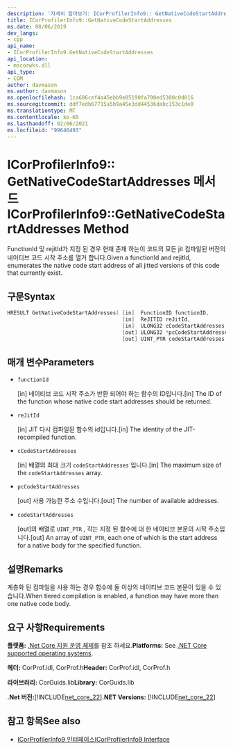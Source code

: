 ```yaml
---
description: '자세히 알아보기: ICorProfilerInfo9:: GetNativeCodeStartAddresses 메서드'
title: ICorProfilerInfo9::GetNativeCodeStartAddresses
ms.date: 08/06/2019
dev_langs:
- cpp
api_name:
- ICorProfilerInfo9.GetNativeCodeStartAddresses
api_location:
- mscorwks.dll
api_type:
- COM
author: davmason
ms.author: davmason
ms.openlocfilehash: 1ca686cef4a45ebb9e05190fa790ed5300c0d816
ms.sourcegitcommit: ddf7edb67715a5b9a45e3dd44536dabc153c1de0
ms.translationtype: MT
ms.contentlocale: ko-KR
ms.lasthandoff: 02/06/2021
ms.locfileid: "99646493"
---
```

# <a name="icorprofilerinfo9getnativecodestartaddresses-method"></a><span data-ttu-id="ccc44-103">ICorProfilerInfo9:: GetNativeCodeStartAddresses 메서드</span><span class="sxs-lookup"><span data-stu-id="ccc44-103">ICorProfilerInfo9::GetNativeCodeStartAddresses Method</span></span>

<span data-ttu-id="ccc44-104">FunctionId 및 rejitId가 지정 된 경우 현재 존재 하는이 코드의 모든 jit 컴파일된 버전의 네이티브 코드 시작 주소를 열거 합니다.</span><span class="sxs-lookup"><span data-stu-id="ccc44-104">Given a functionId and rejitId, enumerates the native code start address of all jitted versions of this code that currently exist.</span></span>

## <a name="syntax"></a><span data-ttu-id="ccc44-105">구문</span><span class="sxs-lookup"><span data-stu-id="ccc44-105">Syntax</span></span>

```cpp
HRESULT GetNativeCodeStartAddresses( [in]  FunctionID functionID,
                                     [in]  ReJITID reJitId,
                                     [in]  ULONG32 cCodeStartAddresses,
                                     [out] ULONG32 *pcCodeStartAddresses,
                                     [out] UINT_PTR codeStartAddresses[]);
```

## <a name="parameters"></a><span data-ttu-id="ccc44-106">매개 변수</span><span class="sxs-lookup"><span data-stu-id="ccc44-106">Parameters</span></span>

- `functionId`

  <span data-ttu-id="ccc44-107">\[in] 네이티브 코드 시작 주소가 반환 되어야 하는 함수의 ID입니다.</span><span class="sxs-lookup"><span data-stu-id="ccc44-107">\[in] The ID of the function whose native code start addresses should be returned.</span></span>

- `reJitId`

  <span data-ttu-id="ccc44-108">\[in] JIT 다시 컴파일된 함수의 id입니다.</span><span class="sxs-lookup"><span data-stu-id="ccc44-108">\[in] The identity of the JIT-recompiled function.</span></span>

- `cCodeStartAddresses`

  <span data-ttu-id="ccc44-109">\[in] 배열의 최대 크기 `codeStartAddresses` 입니다.</span><span class="sxs-lookup"><span data-stu-id="ccc44-109">\[in] The maximum size of the `codeStartAddresses` array.</span></span>

- `pcCodeStartAddresses`

  <span data-ttu-id="ccc44-110">\[out] 사용 가능한 주소 수입니다.</span><span class="sxs-lookup"><span data-stu-id="ccc44-110">\[out] The number of available addresses.</span></span>

- `codeStartAddresses`

  <span data-ttu-id="ccc44-111">\[out]의 배열로 `UINT_PTR` , 각는 지정 된 함수에 대 한 네이티브 본문의 시작 주소입니다.</span><span class="sxs-lookup"><span data-stu-id="ccc44-111">\[out] An array of `UINT_PTR`, each one of which is the start address for a native body for the specified function.</span></span>

## <a name="remarks"></a><span data-ttu-id="ccc44-112">설명</span><span class="sxs-lookup"><span data-stu-id="ccc44-112">Remarks</span></span>

<span data-ttu-id="ccc44-113">계층화 된 컴파일을 사용 하는 경우 함수에 둘 이상의 네이티브 코드 본문이 있을 수 있습니다.</span><span class="sxs-lookup"><span data-stu-id="ccc44-113">When tiered compilation is enabled, a function may have more than one native code body.</span></span>

## <a name="requirements"></a><span data-ttu-id="ccc44-114">요구 사항</span><span class="sxs-lookup"><span data-stu-id="ccc44-114">Requirements</span></span>

<span data-ttu-id="ccc44-115">**플랫폼:** [.Net Core 지원 운영 체제](../../../core/install/windows.md?pivots=os-windows)를 참조 하세요.</span><span class="sxs-lookup"><span data-stu-id="ccc44-115">**Platforms:** See [.NET Core supported operating systems](../../../core/install/windows.md?pivots=os-windows).</span></span>

<span data-ttu-id="ccc44-116">**헤더:** CorProf.idl, CorProf.h</span><span class="sxs-lookup"><span data-stu-id="ccc44-116">**Header:** CorProf.idl, CorProf.h</span></span>

<span data-ttu-id="ccc44-117">**라이브러리:** CorGuids.lib</span><span class="sxs-lookup"><span data-stu-id="ccc44-117">**Library:** CorGuids.lib</span></span>

<span data-ttu-id="ccc44-118">**.Net 버전:**[!INCLUDE[net_core_22](../../../../includes/net-core-22-md.md)]</span><span class="sxs-lookup"><span data-stu-id="ccc44-118">**.NET Versions:** [!INCLUDE[net_core_22](../../../../includes/net-core-22-md.md)]</span></span>

## <a name="see-also"></a><span data-ttu-id="ccc44-119">참고 항목</span><span class="sxs-lookup"><span data-stu-id="ccc44-119">See also</span></span>

- [<span data-ttu-id="ccc44-120">ICorProfilerInfo9 인터페이스</span><span class="sxs-lookup"><span data-stu-id="ccc44-120">ICorProfilerInfo9 Interface</span></span>](icorprofilerinfo9-interface.md)

